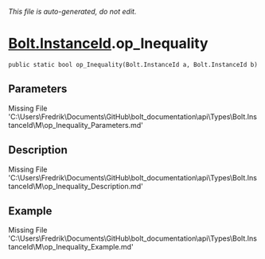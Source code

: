 *This file is auto-generated, do not edit.*

# [Bolt.InstanceId](Types/Bolt.InstanceId.md).op_Inequality
`public static bool op_Inequality(Bolt.InstanceId a, Bolt.InstanceId b)`
## Parameters
Missing File 'C:\Users\Fredrik\Documents\GitHub\bolt_documentation\api\Types\Bolt.InstanceId\M\op_Inequality_Parameters.md'
## Description
Missing File 'C:\Users\Fredrik\Documents\GitHub\bolt_documentation\api\Types\Bolt.InstanceId\M\op_Inequality_Description.md'
## Example
Missing File 'C:\Users\Fredrik\Documents\GitHub\bolt_documentation\api\Types\Bolt.InstanceId\M\op_Inequality_Example.md'
